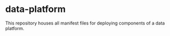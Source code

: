 # data-platform
This repository houses all manifest files for deploying components of a data platform.
